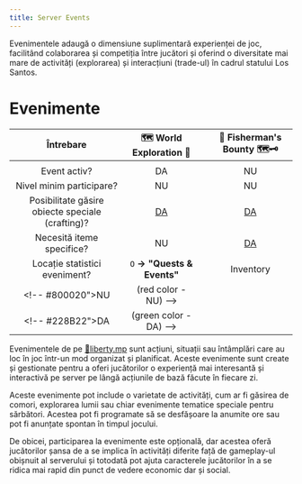 ```yaml
---
title: Server Events
---
```


Evenimentele adaugă o dimensiune suplimentară experienței de joc, facilitând colaborarea și competiția între jucători și oferind o diversitate mai mare de activități (explorarea) și interacțiuni (trade-ul) în cadrul statului Los Santos.

# Evenimente

| Întrebare | 🗺️ World Exploration 🧭 |  | 🎣 Fisherman's Bounty 🗺️🗝️ |
| :-----------: | :-----------: | :-: | :-----------: |
|               |               |  |              |
| Event activ? | <Color hex="#228B22">DA</Color> |  | <Color hex="#800020">NU</Color> |
| Nivel minim participare? | NU |  | NU |
| Posibilitate găsire obiecte speciale (crafting)? | [DA](../events/world-exploration.md#recompensa-la-completarea-zilnică) |  | [DA](../events/fisherman-bounty.md#treasure-map-rewards) |
| Necesită iteme specifice? | NU |  | [DA](./fisherman-bounty.md#fishermans-bounty-🎣🗺️🗝️) |
| Locație statistici eveniment? | `O` **-> "Quests & Events"** | | Inventory |
<!-- #800020">NU | (red color - NU) -->
<!-- #228B22">DA | (green color - DA) -->

Evenimentele de pe [🗽liberty.mp](https://liberty.mp) sunt acțiuni, situații sau întâmplări care au loc în joc într-un mod organizat și planificat. Aceste evenimente sunt create și gestionate pentru a oferi jucătorilor o experiență mai interesantă și interactivă pe server pe lângă acțiunile de bază făcute în fiecare zi.

Aceste evenimente pot include o varietate de activități, cum ar fi găsirea de comori, explorarea lumii sau chiar evenimente tematice speciale pentru sărbători. Acestea pot fi programate să se desfășoare la anumite ore sau pot fi anunțate spontan în timpul jocului.

De obicei, participarea la evenimente este opțională, dar acestea oferă jucătorilor șansa de a se implica în activități diferite față de gameplay-ul obișnuit al serverului și totodată pot ajuta caracterele jucătorilor în a se ridica mai rapid din punct de vedere economic dar și social.

